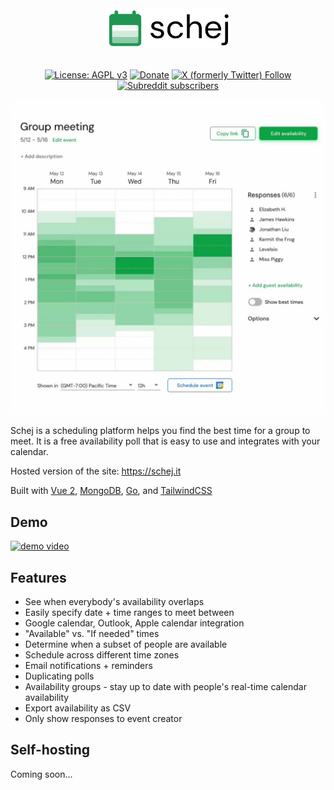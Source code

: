 <div align="center">
  
<img src="./.github/assets/images/logo.svg" width="200px" alt="Schej logo" />

</div>
<br />
<div align="center">

[![License: AGPL v3](https://img.shields.io/badge/License-AGPL_v3-orange.svg)](https://www.gnu.org/licenses/agpl-3.0)
[![Donate](https://img.shields.io/badge/-Donate%20with%20Paypal-blue?logo=paypal)](https://www.paypal.com/donate/?hosted_button_id=KWCH6LGJCP6E6)
[![X (formerly Twitter) Follow](https://img.shields.io/twitter/follow/schej_it?label=%40schej_it&labelColor=white)](https://x.com/schej_it)
[![Subreddit subscribers](https://img.shields.io/reddit/subreddit-subscribers/schej?label=join%20r%2Fschej)](https://www.reddit.com/r/schej/)

</div>

<img src="./.github/assets/images/hero.jpg" alt="Schej hero" />

Schej is a scheduling platform helps you find the best time for a group to meet. It is a free availability poll that is easy to use and integrates with your calendar.

Hosted version of the site: https://schej.it

Built with [Vue 2](https://github.com/vuejs/vue), [MongoDB](https://github.com/mongodb/mongo), [Go](https://github.com/golang/go), and [TailwindCSS](https://github.com/tailwindlabs/tailwindcss)

## Demo

[![demo video](http://markdown-videos-api.jorgenkh.no/youtube/I7jl850X1P4)](https://www.youtube.com/watch?v=I7jl850X1P4)

## Features

- See when everybody's availability overlaps
- Easily specify date + time ranges to meet between
- Google calendar, Outlook, Apple calendar integration
- "Available" vs. "If needed" times
- Determine when a subset of people are available
- Schedule across different time zones
- Email notifications + reminders
- Duplicating polls
- Availability groups - stay up to date with people's real-time calendar availability
- Export availability as CSV
- Only show responses to event creator

## Self-hosting

Coming soon...
